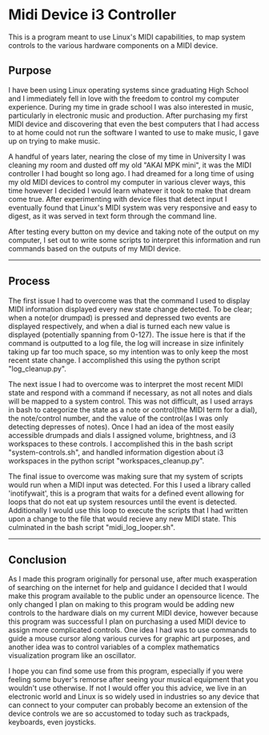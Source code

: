 # Midi Device i3 Controller
This is a program meant to use Linux's MIDI capabilities, to map system controls to the various hardware components on a MIDI device. 

## Purpose
I have been using Linux operating systems since graduating High School and I immediately fell in love with the freedom to control my computer experience.
 During my time in grade school I was also interested in music, particularly in electronic music and production. After purchasing my first MIDI device and discovering that 
 even the best computers that I had access to at home could not run the software I wanted to use to make music, I gave up on trying to make music.




A handful of years later, nearing the close of my time in University I was cleaning my room and dusted off my old "AKAI MPK mini", it was the MIDI controller I had bought so
 long ago. I had dreamed for a long time of using my old MIDI devices to control my computer in various clever ways, this time however I decided I would learn whatever
 it took to make that dream come true. After experimenting with device files that detect input I eventually found that Linux's MIDI system was very responsive and easy
 to digest, as it was served in text form through the command line. 




After testing every button on my device and taking note of the output on my computer, I set out to write some scripts to interpret this information and run commands
 based on the outputs of my MIDI device.
 
---
## Process
The first issue I had to overcome was that the command I used to display MIDI information displayed every new state change detected. To be clear; when a note(or drumpad) 
 is pressed and depressed two events are displayed respectively, and when a dial is turned each new value is displayed (potentially spanning from 0-127). The issue here
 is that if the command is outputted to a log file, the log will increase in size infinitely taking up far too much space, so my intention was to only keep the most recent
 state change. I accomplished this using the python script "log_cleanup.py".




The next issue I had to overcome was to interpret the most recent MIDI state and respond with a command if necessary, as not all notes and dials will be mapped to a system control.
 This was not difficult, as I used arrays in bash to categorize the state as a note or control(the MIDI term for a dial), the note/control number, and the value of the control(as I was only detecting depresses of notes).
 Once I had an idea of the most easily accessible drumpads and dials I assigned volume, brightness, and i3 workspaces to these controls. 
 I accomplished this in the bash script "system-controls.sh", and handled information digestion about i3 workspaces in the python script "workspaces_cleanup.py".





The final issue to overcome was making sure that my system of scripts would run when a MIDI input was detected. For this I used a library called 'inotifywait', this is a program
 that waits for a defined event allowing for loops that do not eat up system resources until the event is detected. Additionally I would use this loop to execute the scripts
 that I had written upon a change to the file that would recieve any new MIDI state. This culminated in the bash script "midi_log_looper.sh".
 
---
## Conclusion
As I made this program originally for personal use, after much exasperation of searching on the internet for help and guidance I decided that I would make this program available
 to the public under an opensource licence. The only changed I plan on making to this program would be adding new controls to the hardware dials on my current MIDI device, however
 because this program was successful I plan on purchasing a used MIDI device to assign more complicated controls. One idea I had was to use commands to guide a mouse cursor
 along various curves for graphic art purposes, and another idea was to control variables of a complex mathematics visualization program like an oscillator.




I hope you can find some use from this program, especially if you were feeling some buyer's remorse after seeing your musical equipment that you wouldn't use otherwise. If not
 I would offer you this advice, we live in an electronic world and Linux is so widely used in industries so any device that can connect to your computer can probably become 
 an extension of the device controls we are so accustomed to today such as trackpads, keyboards, even joysticks.
